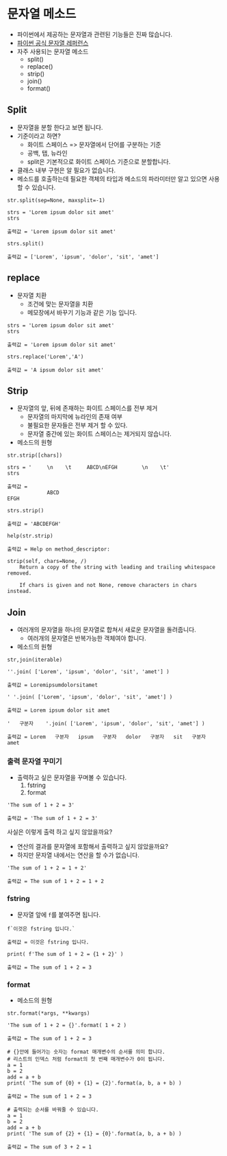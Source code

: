 # 문자열 메소드
- 파이썬에서 제공하는 문자열과 관련된 기능들은 진짜 많습니다.
- [파이썬 공식 문자열 레퍼런스](https://docs.python.org/ko/3/library/stdtypes.html#text-sequence-type-str)
- 자주 사용되는 문자열 메소드
  - split()
  - replace()
  - strip()
  - join()
  - format()

## Split
- 문자열을 분할 한다고 보면 됩니다.
- 기준이라고 하면?
  - 화이트 스페이스 => 문자열에서 단어를 구분하는 기준
  - 공백, 탭, 뉴라인
  - split은 기본적으로 화이트 스페이스 기준으로 분할합니다.
- 클래스 내부 구현은 알 필요가 없습니다.
- 메소드를 호출하는데 필요한 객체의 타입과 메소드의 파라미터만 알고 있으면 사용할 수 있습니다.
```
str.split(sep=None, maxsplit=-1)

strs = 'Lorem ipsum dolor sit amet'
strs

출력값 = 'Lorem ipsum dolor sit amet'

strs.split()

출력값 = ['Lorem', 'ipsum', 'dolor', 'sit', 'amet']
```

## replace
- 문자열 치환
  - 조건에 맞는 문자열을 치환
  - 메모장에서 바꾸기 기능과 같은 기능 입니다.
```
strs = 'Lorem ipsum dolor sit amet'
strs

출력값 = 'Lorem ipsum dolor sit amet'

strs.replace('Lorem','A')

출력값 = 'A ipsum dolor sit amet'
```

## Strip
- 문자열의 앞, 뒤에 존재하는 화이트 스페이스를 전부 제거
  - 문자열의 마지막에 뉴라인의 존재 여부
  - 불필요한 문자들은 전부 제거 할 수 있다.
  - 문자열 중간에 있는 화이트 스페이스는 제거되지 않습니다.
- 메소드의 원형
```
str.strip([chars])

strs = '     \n    \t     ABCD\nEFGH        \n    \t'
strs

출력값 =       
    	     ABCD
EFGH        

strs.strip()

출력값 = 'ABCDEFGH'

help(str.strip)

출력값 = Help on method_descriptor:

strip(self, chars=None, /)
    Return a copy of the string with leading and trailing whitespace removed.
    
    If chars is given and not None, remove characters in chars instead.

```

## Join
- 여러개의 문자열을 하나의 문자열로 합쳐서 새로운 문자열을 돌려줍니다.
  - 여러개의 문자열은 반복가능한 객체여야 합니다.
- 메소드의 원형
```
str,join(iterable)

''.join( ['Lorem', 'ipsum', 'dolor', 'sit', 'amet'] )

출력값 = Loremipsumdolorsitamet

' '.join( ['Lorem', 'ipsum', 'dolor', 'sit', 'amet'] )

출력값 = Lorem ipsum dolor sit amet

'   구분자    '.join( ['Lorem', 'ipsum', 'dolor', 'sit', 'amet'] )

출력값 = Lorem   구분자   ipsum   구분자   dolor   구분자   sit   구분자   amet
```

### 출력 문자열 꾸미기
- 출력하고 싶은 문자열을 꾸며볼 수 있습니다.
  1. fstring
  2. format
```
'The sum of 1 + 2 = 3'

출력값 = 'The sum of 1 + 2 = 3'
```
사실은 이렇게 출력 하고 싶지 않았을까요?
- 연산의 결과를 문자열에 포함해서 출력하고 싶지 않았을까요?
- 하지만 문자열 내에서는 연산을 할 수가 없습니다.
```
'The sum of 1 + 2 = 1 + 2'

출력값 = The sum of 1 + 2 = 1 + 2
```

### fstring
- 문자열 앞에 `f`를 붙여주면 됩니다.
```
f`이것은 fstring 입니다.`

출력값 = 이것은 fstring 입니다.

print( f'The sum of 1 + 2 = {1 + 2}' )

출력값 = The sum of 1 + 2 = 3
```

### format
- 메소드의 원형
```
str.format(*args, **kwargs)
```
```
'The sum of 1 + 2 = {}'.format( 1 + 2 )

출력값 = The sum of 1 + 2 = 3

# {}안에 들어가는 숫자는 format 매개변수의 순서를 의미 합니다. 
# 리스트의 인덱스 처럼 format의 첫 번째 매개변수가 0이 됩니다. 
a = 1
b = 2
add = a + b
print( 'The sum of {0} + {1} = {2}'.format(a, b, a + b) )

출력값 = The sum of 1 + 2 = 3

# 출력되는 순서를 바꿔줄 수 있습니다. 
a = 1
b = 2
add = a + b
print( 'The sum of {2} + {1} = {0}'.format(a, b, a + b) )

출력값 = The sum of 3 + 2 = 1
```
